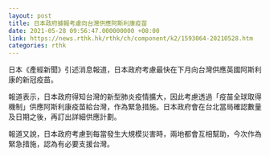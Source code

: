 ```yaml
---
layout: post
title: 日本政府據報考慮向台灣供應阿斯利康疫苗
date: 2021-05-28 09:56:47.000000000 +08:00
link: https://news.rthk.hk/rthk/ch/component/k2/1593064-20210528.htm
categories: rthk
---
```


日本《產經新聞》引述消息報道，日本政府考慮最快在下月向台灣供應英國阿斯利康的新冠疫苗。

報道表示，日本政府得知台灣的新型肺炎疫情擴大，因此考慮透過「疫苗全球取得機制」供應阿斯利康疫苗給台灣，作為緊急措施。日本政府會在台北當局確認數量及日期之後，再訂出詳細供應計劃。

報道又說，日本政府考慮到每當發生大規模災害時，兩地都會互相幫助，今次作為緊急措施，認為有必要支援台灣。
